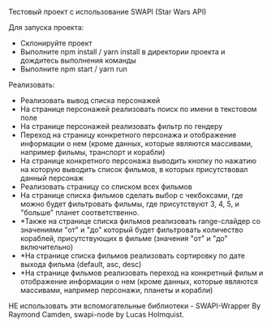 Тестовый проект с использование SWAPI (Star Wars API)

Для запуска проекта:

- Склонируйте проект
- Выполните npm install / yarn install в директории проекта и дождитесь выполнения команды
- Выполните npm start / yarn run

Реализовать:

- Реализовать вывод списка персонажей
- На странице персонажей реализовать поиск по имени в текстовом поле
- На странице персонажей реализовать фильтр по гендеру
- Переход на страницу конкретного персонажа и отображение информации о нем (кроме данных, которые являются массивами, например фильмы, транспорт и корабли)
- На странице конкретного персонажа выводить кнопку по нажатию на которую выводить список фильмов, в которых присутствовал данный персонаж
- Реализовать страницу со списком всех фильмов
- На странице списка фильмов сделать выбор с чекбоксами, где можно будет фильтровать фильмы, где присутствуют 3, 4, 5, и "больше" планет соответственно.
- *Также на странице списка фильмов реализовать range-слайдер со значениями "от" и "до" который будет фильтровать количество кораблей, присутствующих в фильме (значения "от" и "до" включительно)
- *На странице списка фильмов реализовать сортировку по дате выхода фильма (default, asc, desc)
- *На странице фильмов реализовать переход на конкретный фильм и отображение информации о нем (кроме данных, которые являются массивами, например персонажи, планеты и корабли)

НЕ использовать эти вспомогательные библиотеки - SWAPI-Wrapper By Raymond Camden, swapi-node by Lucas Holmquist.
